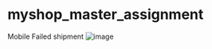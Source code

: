 # myshop_master_assignment
Mobile Failed shipment
![image](https://user-images.githubusercontent.com/78673068/107418897-cf684a80-6adc-11eb-8d93-05ea0d725e07.png)
